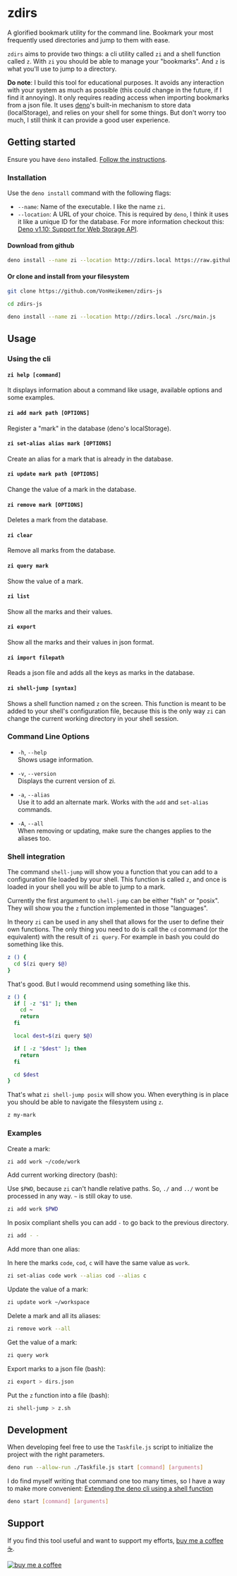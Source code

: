 # zdirs

A glorified bookmark utility for the command line. Bookmark your most frequently used directories and jump to them with ease.

`zdirs` aims to provide two things: a cli utility called `zi` and a shell function called `z`. With `zi` you should be able to manage your "bookmarks". And `z` is what you'll use to jump to a directory.

**Do note**: I build this tool for educational purposes. It avoids any interaction with your system as much as possible (this could change in the future, if I find it annoying). It only requires reading access when importing bookmarks from a json file. It uses [deno](https://deno.land/)'s built-in mechanism to store data (localStorage), and relies on your shell for some things. But don't worry too much, I still think it can provide a good user experience.

## Getting started

Ensure you have `deno` installed. [Follow the instructions](https://deno.land/#installation).

### Installation

Use the `deno install` command with the following flags:

* `--name`: Name of the executable. I like the name `zi`.
* `--location`: A URL of your choice. This is required by `deno`, I think it uses it like a unique ID for the database. For more information checkout this: [Deno v1.10: Support for Web Storage API](https://deno.com/blog/v1.10#support-for-web-storage-api).

#### Download from github

```sh
deno install --name zi --location http://zdirs.local https://raw.githubusercontent.com/VonHeikemen/zdirs-js/v0.1.2/src/main.js
```

#### Or clone and install from your filesystem

```sh
git clone https://github.com/VonHeikemen/zdirs-js

cd zdirs-js

deno install --name zi --location http://zdirs.local ./src/main.js
```

## Usage

### Using the cli

#### `zi help [command]`

It displays information about a command like usage, available options and some examples.

#### `zi add mark path [OPTIONS]`

Register a "mark" in the database (deno's localStorage).

#### `zi set-alias alias mark [OPTIONS]`

Create an alias for a mark that is already in the database.

#### `zi update mark path [OPTIONS]`

Change the value of a mark in the database.

#### `zi remove mark [OPTIONS]`

Deletes a mark from the database.

#### `zi clear`

Remove all marks from the database.

#### `zi query mark`

Show the value of a mark.

#### `zi list`

Show all the marks and their values.

#### `zi export`

Show all the marks and their values in json format.

#### `zi import filepath`

Reads a json file and adds all the keys as marks in the database.

#### `zi shell-jump [syntax]`

Shows a shell function named `z` on the screen. This function is meant to be added to your shell's configuration file, because this is the only way `zi` can change the current working directory in your shell session.

### Command Line Options

- `-h`, `--help`<br/>
  Shows usage information.

- `-v`, `--version`<br/>
  Displays the current version of zi.

- `-a`, `--alias`<br/>
  Use it to add an alternate mark. Works with the `add` and `set-alias` commands.

- `-A`, `--all`<br/>
  When removing or updating, make sure the changes applies to the aliases too.

### Shell integration

The command `shell-jump` will show you a function that you can add to a configuration file loaded by your shell. This function is called `z`, and once is loaded in your shell you will be able to jump to a mark.

Currently the first argument to `shell-jump` can be either "fish" or "posix". They will show you the `z` function implemented in those "languages".

In theory `zi` can be used in any shell that allows for the user to define their own functions. The only thing you need to do is call the `cd` command (or the equivalent) with the result of `zi query`. For example in bash you could do something like this.

```sh
z () {
  cd $(zi query $@)
}
```

That's good. But I would recommend using something like this.

```sh
z () {
  if [ -z "$1" ]; then
    cd ~
    return
  fi

  local dest=$(zi query $@)

  if [ -z "$dest" ]; then
    return
  fi

  cd $dest
}
```

That's what `zi shell-jump posix` will show you. When everything is in place you should be able to navigate the filesystem using `z`.

```sh
z my-mark
```

### Examples

Create a mark:

```sh
zi add work ~/code/work
```

Add current working directory (bash):

Use `$PWD`, because `zi` can't handle relative paths. So, `./` and `../` wont be processed in any way. `~` is still okay to use.

```sh
zi add work $PWD
```

In posix compliant shells you can add `-` to go back to the previous directory.

```sh
zi add - -
```

Add more than one alias:

In here the marks `code`, `cod`, `c` will have the same value as `work`.

```sh
zi set-alias code work --alias cod --alias c
```

Update the value of a mark:

```sh
zi update work ~/workspace
```

Delete a mark and all its aliases:

```sh
zi remove work --all
```

Get the value of a mark:

```sh
zi query work
```

Export marks to a json file (bash):

```sh
zi export > dirs.json
```

Put the `z` function into a file (bash):

```sh
zi shell-jump > z.sh
```

## Development

When developing feel free to use the `Taskfile.js` script to initialize the project with the right parameters.

```sh
deno run --allow-run ./Taskfile.js start [command] [arguments]
```

I do find myself writing that command one too many times, so I have a way to make more convenient: [Extending the deno cli using a shell function](https://dev.to/vonheikemen/extending-the-deno-cli-using-a-shell-function-3ifh)

```sh
deno start [command] [arguments]
```

## Support

If you find this tool useful and want to support my efforts, [buy me a coffee ☕](https://www.buymeacoffee.com/vonheikemen).

[![buy me a coffee](https://res.cloudinary.com/vonheikemen/image/upload/v1618466522/buy-me-coffee_ah0uzh.png)](https://www.buymeacoffee.com/vonheikemen)
